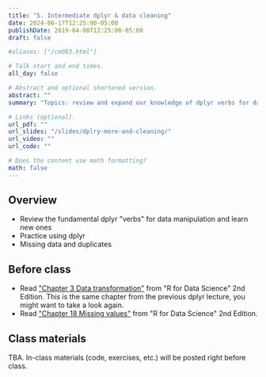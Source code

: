 ```yaml
---
title: "5. Intermediate dplyr & data cleaning"
date: 2024-06-17T12:25:00-05:00
publishDate: 2019-04-08T12:25:00-05:00
draft: false

#aliases: ["/cm003.html"]

# Talk start and end times.
all_day: false

# Abstract and optional shortened version.
abstract: ""
summary: "Topics: review and expand our knowledge of dplyr verbs for data manipulation; missing data and duplicates."

# Links (optional).
url_pdf: ""
url_slides: "/slides/dplry-more-and-cleaning/"
url_video: ""
url_code: ""

# Does the content use math formatting?
math: false
---
```




## Overview

* Review the fundamental dplyr "verbs" for data manipulation and learn new ones
* Practice using dplyr 
* Missing data and duplicates


## Before class

* Read ["Chapter 3 Data transformation"](https://r4ds.hadley.nz/data-transform) from "R for Data Science" 2nd Edition. This is the same chapter from the previous dplyr lecture, you might want to take a look again.
* Read ["Chapter 18 Missing values"](https://r4ds.hadley.nz/missing-values.html) from "R for Data Science" 2nd Edition.


## Class materials

TBA. In-class materials (code, exercises, etc.) will be posted right before class.

<!--
* Run the code below in your console to download today’s materials: `usethis::use_course("css-materials/")`
-->
